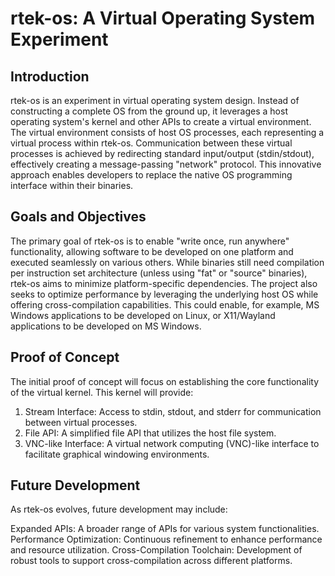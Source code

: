 # rtek-os: A Virtual Operating System Experiment

## Introduction

rtek-os is an experiment in virtual operating system design. Instead of constructing a complete OS from the ground up, it leverages a host operating system's kernel and other APIs to create a virtual environment. The virtual environment consists of host OS processes, each representing a virtual process within rtek-os. Communication between these virtual processes is achieved by redirecting standard input/output (stdin/stdout), effectively creating a message-passing "network" protocol. This innovative approach enables developers to replace the native OS programming interface within their binaries.

## Goals and Objectives

The primary goal of rtek-os is to enable "write once, run anywhere" functionality, allowing software to be developed on one platform and executed seamlessly on various others.  While binaries still need compilation per instruction set architecture (unless using "fat" or "source" binaries), rtek-os aims to minimize platform-specific dependencies. The project also seeks to optimize performance by leveraging the underlying host OS while offering cross-compilation capabilities. This could enable, for example, MS Windows applications to be developed on Linux, or X11/Wayland applications to be developed on MS Windows.

## Proof of Concept

The initial proof of concept will focus on establishing the core functionality of the virtual kernel. This kernel will provide:

1. Stream Interface: Access to stdin, stdout, and stderr for communication between virtual processes.
2. File API: A simplified file API that utilizes the host file system.
3. VNC-like Interface: A virtual network computing (VNC)-like interface to facilitate graphical windowing environments.

## Future Development

As rtek-os evolves, future development may include:

Expanded APIs: A broader range of APIs for various system functionalities.
Performance Optimization: Continuous refinement to enhance performance and resource utilization.
Cross-Compilation Toolchain: Development of robust tools to support cross-compilation across different platforms.
